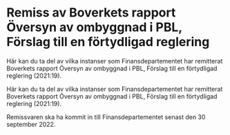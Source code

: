 # Remiss av Boverkets rapport Översyn av ombyggnad i PBL, Förslag till en förtydligad reglering

Här kan du ta del av vilka instanser som Finansdepartementet har remitterat Boverkets rapport Översyn av ombyggnad i PBL, Förslag till en förtydligad reglering (2021:19).

Här kan du ta del av vilka instanser som Finansdepartementet har remitterat Boverkets rapport Översyn av ombyggnad i PBL, Förslag till en förtydligad reglering (2021:19).

Remissvaren ska ha kommit in till Finansdepartementet senast den 30 september 2022.
